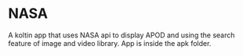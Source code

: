 # NASA
A koltin app that uses NASA api to display APOD and using the search feature of image and video library.
App is inside the apk folder.
